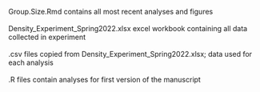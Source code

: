 
Group.Size.Rmd       contains all most recent analyses and figures  <br>  
Density_Experiment_Spring2022.xlsx      excel workbook containing all data collected in experiment  <br>  
.csv files           copied from Density_Experiment_Spring2022.xlsx; data used for each analysis  <br>  
.R files             contain analyses for first version of the manuscript  <br>  
